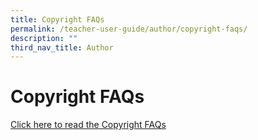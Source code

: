 ```yaml
---
title: Copyright FAQs
permalink: /teacher-user-guide/author/copyright-faqs/
description: ""
third_nav_title: Author
---
```

<h1>Copyright FAQs</h1>

<p><a target="_blank" href="/files/Userguide/faqs%20on%20copyright%20issues.pdf">Click here to read the Copyright FAQs</a></p>
